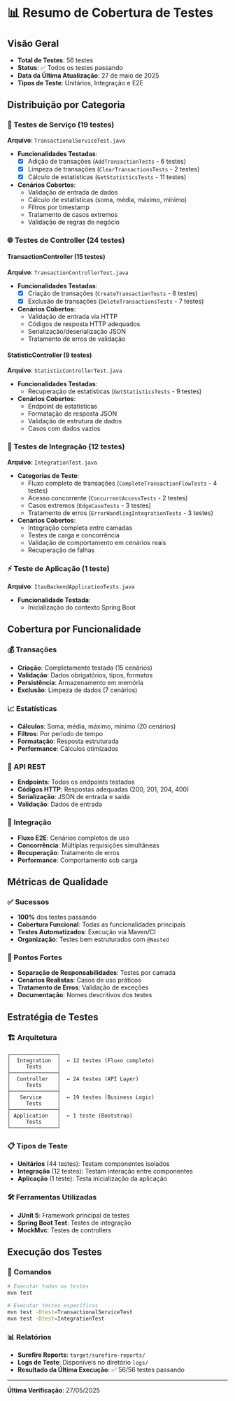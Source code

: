 # 📊 Resumo de Cobertura de Testes

## Visão Geral
- **Total de Testes**: 56 testes
- **Status**: ✅ Todos os testes passando
- **Data da Última Atualização**: 27 de maio de 2025
- **Tipos de Teste**: Unitários, Integração e E2E

## Distribuição por Categoria

### 🔧 Testes de Serviço (19 testes)
**Arquivo**: `TransactionalServiceTest.java`
- **Funcionalidades Testadas**:
  - [x] Adição de transações (`AddTransactionTests` - 6 testes)
  - [x] Limpeza de transações (`ClearTransactionsTests` - 2 testes)  
  - [x] Cálculo de estatísticas (`GetStatisticsTests` - 11 testes)
- **Cenários Cobertos**:
  - Validação de entrada de dados
  - Cálculo de estatísticas (soma, média, máximo, mínimo)
  - Filtros por timestamp
  - Tratamento de casos extremos
  - Validação de regras de negócio

### 🌐 Testes de Controller (24 testes)

#### TransactionController (15 testes)
**Arquivo**: `TransactionControllerTest.java`
- **Funcionalidades Testadas**:
  - [x] Criação de transações (`CreateTransactionTests` - 8 testes)
  - [x] Exclusão de transações (`DeleteTransactionsTests` - 7 testes)
- **Cenários Cobertos**:
  - Validação de entrada via HTTP
  - Códigos de resposta HTTP adequados
  - Serialização/deserialização JSON
  - Tratamento de erros de validação

#### StatisticController (9 testes)
**Arquivo**: `StatisticControllerTest.java`
- **Funcionalidades Testadas**:
  - Recuperação de estatísticas (`GetStatisticsTests` - 9 testes)
- **Cenários Cobertos**:
  - Endpoint de estatísticas
  - Formatação de resposta JSON
  - Validação de estrutura de dados
  - Casos com dados vazios

### 🔄 Testes de Integração (12 testes)
**Arquivo**: `IntegrationTest.java`
- **Categorias de Teste**:
  - Fluxo completo de transações (`CompleteTransactionFlowTests` - 4 testes)
  - Acesso concorrente (`ConcurrentAccessTests` - 2 testes)
  - Casos extremos (`EdgeCaseTests` - 3 testes)
  - Tratamento de erros (`ErrorHandlingIntegrationTests` - 3 testes)
- **Cenários Cobertos**:
  - Integração completa entre camadas
  - Testes de carga e concorrência
  - Validação de comportamento em cenários reais
  - Recuperação de falhas

### ⚡ Teste de Aplicação (1 teste)
**Arquivo**: `ItauBackendApplicationTests.java`
- **Funcionalidade Testada**:
  - Inicialização do contexto Spring Boot

## Cobertura por Funcionalidade

### 💰 Transações
- **Criação**: Completamente testada (15 cenários)
- **Validação**: Dados obrigatórios, tipos, formatos
- **Persistência**: Armazenamento em memória
- **Exclusão**: Limpeza de dados (7 cenários)

### 📈 Estatísticas
- **Cálculos**: Soma, média, máximo, mínimo (20 cenários)
- **Filtros**: Por período de tempo
- **Formatação**: Resposta estruturada
- **Performance**: Cálculos otimizados

### 🔧 API REST
- **Endpoints**: Todos os endpoints testados
- **Códigos HTTP**: Respostas adequadas (200, 201, 204, 400)
- **Serialização**: JSON de entrada e saída
- **Validação**: Dados de entrada

### 🚀 Integração
- **Fluxo E2E**: Cenários completos de uso
- **Concorrência**: Múltiplas requisições simultâneas
- **Recuperação**: Tratamento de erros
- **Performance**: Comportamento sob carga

## Métricas de Qualidade

### ✅ Sucessos
- **100%** dos testes passando
- **Cobertura Funcional**: Todas as funcionalidades principais
- **Testes Automatizados**: Execução via Maven/CI
- **Organização**: Testes bem estruturados com `@Nested`

### 🎯 Pontos Fortes
- **Separação de Responsabilidades**: Testes por camada
- **Cenários Realistas**: Casos de uso práticos
- **Tratamento de Erros**: Validação de exceções
- **Documentação**: Nomes descritivos dos testes

## Estratégia de Testes

### 🏗️ Arquitetura
```
┌───────────────┐
│  Integration  │  ← 12 testes (Fluxo completo)
│     Tests     │
├───────────────┤
│  Controller   │  ← 24 testes (API Layer)
│     Tests     │
├───────────────┤
│   Service     │  ← 19 testes (Business Logic)
│     Tests     │
├───────────────┤
│ Application   │  ← 1 teste (Bootstrap)
│     Tests     │
└───────────────┘
```

### 📋 Tipos de Teste
- **Unitários** (44 testes): Testam componentes isolados
- **Integração** (12 testes): Testam interação entre componentes
- **Aplicação** (1 teste): Testa inicialização da aplicação

### 🛠️ Ferramentas Utilizadas
- **JUnit 5**: Framework principal de testes
- **Spring Boot Test**: Testes de integração
- **MockMvc**: Testes de controllers

## Execução dos Testes

### 📝 Comandos
```bash
# Executar todos os testes
mvn test

# Executar testes específicos
mvn test -Dtest=TransactionalServiceTest
mvn test -Dtest=IntegrationTest
```

### 📊 Relatórios
- **Surefire Reports**: `target/surefire-reports/`
- **Logs de Teste**: Disponíveis no diretório `logs/`
- **Resultado da Última Execução**: ✅ 56/56 testes passando

---

**Última Verificação**: 27/05/2025  

